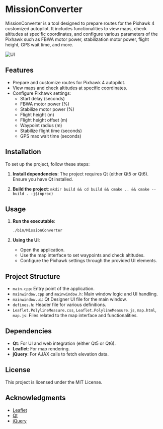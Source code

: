 
# MissionConverter

MissionConverter is a tool designed to prepare routes for the Pixhawk 4 customized autopilot. It includes functionalities to view maps, check altitudes at specific coordinates, and configure various parameters of the Pixhawk such as FBWA motor power, stabilization motor power, flight height, GPS wait time, and more.

![UI](https://github.com/user-attachments/assets/9fb29705-c04a-49a7-a7ca-c73d49296d37)

## Features

- Prepare and customize routes for Pixhawk 4 autopilot.
- View maps and check altitudes at specific coordinates.
- Configure Pixhawk settings:
  - Start delay (seconds)
  - FBWA motor power (%)
  - Stabilize motor power (%)
  - Flight height (m)
  - Flight height offset (m)
  - Waypoint radius (m)
  - Stabilize flight time (seconds)
  - GPS max wait time (seconds)

## Installation

To set up the project, follow these steps:

1. **Install dependencies**:
    The project requires Qt (either Qt5 or Qt6). Ensure you have Qt installed.

2. **Build the project**:
    ```mkdir build && cd build && cmake .. && cmake --build . -j$(nproc)```

## Usage

1. **Run the executable**:
    ```bash
    ./bin/MissionConverter
    ```

2. **Using the UI**:
    - Open the application.
    - Use the map interface to set waypoints and check altitudes.
    - Configure the Pixhawk settings through the provided UI elements.

## Project Structure

- `main.cpp`: Entry point of the application.
- `mainwindow.cpp` and `mainwindow.h`: Main window logic and UI handling.
- `mainwindow.ui`: Qt Designer UI file for the main window.
- `defines.h`: Header file for various definitions.
- `Leaflet.PolylineMeasure.css`, `Leaflet.PolylineMeasure.js`, `map.html`, `map.js`: Files related to the map interface and functionalities.

## Dependencies

- **Qt**: For UI and web integration (either Qt5 or Qt6).
- **Leaflet**: For map rendering.
- **jQuery**: For AJAX calls to fetch elevation data.

## License
This project is licensed under the MIT License.

## Acknowledgments

- [Leaflet](https://leafletjs.com/)
- [Qt](https://www.qt.io/)
- [jQuery](https://jquery.com/)
